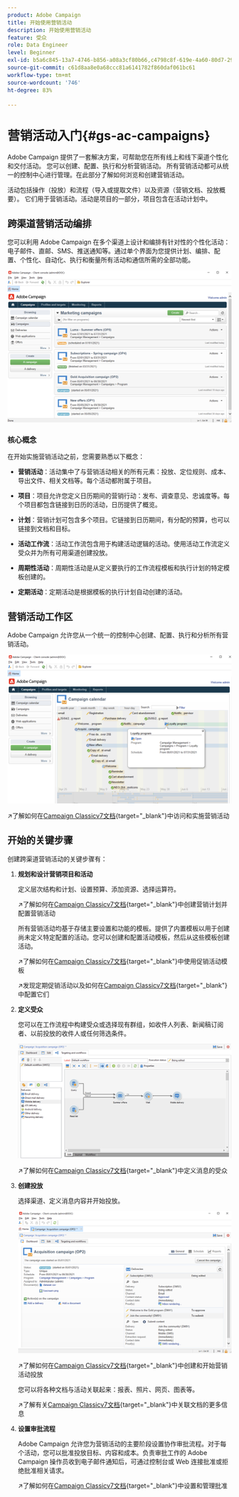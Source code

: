 ```yaml
---
product: Adobe Campaign
title: 开始使用营销活动
description: 开始使用营销活动
feature: 受众
role: Data Engineer
level: Beginner
exl-id: b5a6c845-13a7-4746-b856-a08a3cf80b66,c4798c8f-619e-4a60-80d7-29b9e4c61168
source-git-commit: c61d8aa8e0a68ccc81a6141782f860daf061bc61
workflow-type: tm+mt
source-wordcount: '746'
ht-degree: 83%

---
```


# 营销活动入门{#gs-ac-campaigns}

Adobe Campaign 提供了一套解决方案，可帮助您在所有线上和线下渠道个性化和交付活动。 您可以创建、配置、执行和分析营销活动。 所有营销活动都可从统一的控制中心进行管理。在此部分了解如何浏览和创建营销活动。

活动包括操作（投放）和流程（导入或提取文件）以及资源（营销文档、投放概要）。 它们用于营销活动。活动是项目的一部分，项目包含在活动计划中。

## 跨渠道营销活动编排

您可以利用 Adobe Campaign 在多个渠道上设计和编排有针对性的个性化活动：电子邮件、直邮、SMS、推送通知等。通过单个界面为您提供计划、编排、配置、个性化、自动化、执行和衡量所有活动和通信所需的全部功能。

![](assets/campaign-tab.png)

### 核心概念

在开始实施营销活动之前，您需要熟悉以下概念：

* **营销活动**：活动集中了与营销活动相关的所有元素：投放、定位规则、成本、导出文件、相关文档等。每个活动都附属于项目。

* **项目**：项目允许您定义日历期间的营销行动：发布、调查意见、忠诚度等。每个项目都包含链接到日历的活动，日历提供了概览。

* **计划**：营销计划可包含多个项目。它链接到日历期间，有分配的预算，也可以链接到文档和目标。

* **活动工作流**：活动工作流包含用于构建活动逻辑的活动。使用活动工作流定义受众并为所有可用渠道创建投放。

* **周期性活动**：周期性活动是从定义要执行的工作流程模板和执行计划的特定模板创建的。

* **定期活动**：定期活动是根据模板的执行计划自动创建的活动。

## 营销活动工作区

Adobe Campaign 允许您从一个统一的控制中心创建、配置、执行和分析所有营销活动。

![](assets/calendar.png)

↗️了解如何在[Campaign Classicv7文档](https://experienceleague.adobe.com/docs/campaign-classic/using/orchestrating-campaigns/about-marketing-campaigns/accessing-marketing-campaigns.html?lang=zh-Hans#orchestrating-campaigns){target=&quot;_blank&quot;}中访问和实施营销活动


## 开始的关键步骤

创建跨渠道营销活动的关键步骤有：

1. **规划和设计营销项目和活动**

   定义层次结构和计划、设置预算、添加资源、选择运算符。

   ↗️了解如何在[Campaign Classicv7文档](https://experienceleague.adobe.com/docs/campaign-classic/using/orchestrating-campaigns/orchestrate-campaigns/setting-up-marketing-campaigns.html?lang=zh-Hans#creating-plan-and-program-hierarchy){target=&quot;_blank&quot;}中创建营销计划并配置营销活动

   所有营销活动均基于存储主要设置和功能的模板。提供了内置模板以用于创建尚未定义特定配置的活动。您可以创建和配置活动模板，然后从这些模板创建活动。

   ↗️了解如何在[Campaign Classicv7文档](https://experienceleague.adobe.com/docs/campaign-classic/using/orchestrating-campaigns/orchestrate-campaigns/marketing-campaign-templates.html?lang=zh-Hans#orchestrating-campaigns){target=&quot;_blank&quot;}中使用促销活动模板

   ↗️发现定期促销活动以及如何在[Campaign Classicv7文档](https://experienceleague.adobe.com/docs/campaign-classic/using/orchestrating-campaigns/orchestrate-campaigns/setting-up-marketing-campaigns.html?lang=zh-Hans#recurring-and-periodic-campaigns){target=&quot;_blank&quot;}中配置它们

1. **定义受众**

   您可以在工作流程中构建受众或选择现有群组，如收件人列表、新闻稿订阅者、以前投放的收件人或任何筛选条件。

   ![](assets/campaign-wf.png)

   ↗️了解如何在[Campaign Classicv7文档](https://experienceleague.adobe.com/docs/campaign-classic/using/orchestrating-campaigns/orchestrate-campaigns/marketing-campaign-target.html?lang=zh-Hans#orchestrating-campaigns){target=&quot;_blank&quot;}中定义消息的受众

1. **创建投放**

   选择渠道、定义消息内容并开始投放。

   ![](assets/campaign-dashboard.png)

   ↗️了解如何在[Campaign Classicv7文档](https://experienceleague.adobe.com/docs/campaign-classic/using/orchestrating-campaigns/orchestrate-campaigns/marketing-campaign-deliveries.html?lang=zh-Hans#creating-deliveries){target=&quot;_blank&quot;}中创建和开始营销活动投放

   您可以将各种文档与活动关联起来：报表、照片、网页、图表等。

   ↗️了解有关[Campaign Classicv7文档](https://experienceleague.adobe.com/docs/campaign-classic/using/orchestrating-campaigns/orchestrate-campaigns/marketing-campaign-assets.html?lang=zh-Hans#adding-documents){target=&quot;_blank&quot;}中关联文档的更多信息

1. **设置审批流程**

   Adobe Campaign 允许您为营销活动的主要阶段设置协作审批流程。对于每个活动，您可以批准投放目标、内容和成本。负责审批工作的 Adobe Campaign 操作员收到电子邮件通知后，可通过控制台或 Web 连接批准或拒绝批准相关请求。

   ↗️了解如何在[Campaign Classicv7文档](https://experienceleague.adobe.com/docs/campaign-classic/using/orchestrating-campaigns/orchestrate-campaigns/marketing-campaign-approval.html?lang=zh-Hans#orchestrating-campaigns){target=&quot;_blank&quot;}中设置和管理批准

